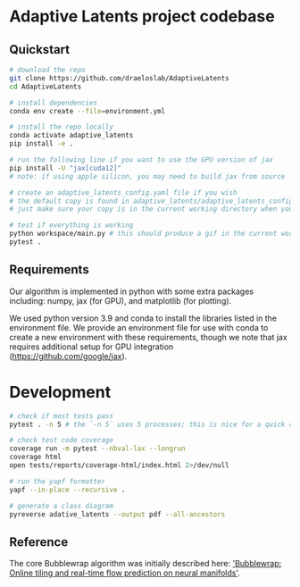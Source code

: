 # Adaptive Latents project codebase

## Quickstart
```bash
# download the repo
git clone https://github.com/draeloslab/AdaptiveLatents
cd AdaptiveLatents

# install dependencies
conda env create --file=environment.yml

# install the repo locally
conda activate adaptive_latents
pip install -e .

# run the following line if you want to use the GPU version of jax
pip install -U "jax[cuda12]"
# note: if using apple silicon, you may need to build jax from source

# create an adaptive_latents_config.yaml file if you wish
# the default copy is found in adaptive_latents/adaptive_latents_config.yaml
# just make sure your copy is in the current working directory when you import adaptive latents

# test if everything is working
python workspace/main.py # this should produce a gif in the current working directory
pytest .
```


## Requirements
Our algorithm is implemented in python with some extra packages including: numpy, jax (for GPU), and matplotlib (for plotting). 

We used python version 3.9 and conda to install the libraries listed in the environment file. 
We provide an environment file for use with conda to create a new environment with these requirements, though we note that jax requires additional setup for GPU integration (https://github.com/google/jax). 

# Development
```bash
# check if most tests pass
pytest . -n 5 # the `-n 5` uses 5 processes; this is nice for a quick check

# check test code coverage
coverage run -m pytest --nbval-lax --longrun
coverage html
open tests/reports/coverage-html/index.html 2>/dev/null

# run the yapf formatter
yapf --in-place --recursive .

# generate a class diagram
pyreverse adative_latents --output pdf --all-ancestors
```


## Reference
The core Bubblewrap algorithm was initially described here: ['Bubblewrap: Online tiling and real-time flow prediction on neural manifolds'](https://proceedings.neurips.cc/paper/2021/hash/307eb8ee16198da891c521eca21464c1-Abstract.html).

